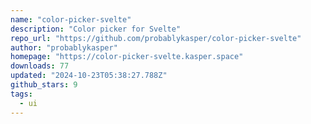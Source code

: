 ```yaml
---
name: "color-picker-svelte"
description: "Color picker for Svelte"
repo_url: "https://github.com/probablykasper/color-picker-svelte"
author: "probablykasper"
homepage: "https://color-picker-svelte.kasper.space"
downloads: 77
updated: "2024-10-23T05:38:27.788Z"
github_stars: 9
tags: 
  - ui
---
```

